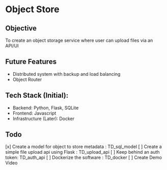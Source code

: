 # Object Store  

## Objective  
To create an object storage service where user can upload files via an API/UI  

## Future Features  
- Distributed system with backup and load balancing
- Object Router

## Tech Stack (Initial):  
- Backend: Python, Flask, SQLite  
- Frontend: Javascript  
- Infrastructure (Later): Docker  

## Todo
[x] Create a model for object to store metadata : TD_sql_model
[ ] Create a simple file upload api using Flask : TD_upload_api
[ ] Keep behind an auth token: TD_auth_api
[ ] Dockerize the software : TD_docker
[ ] Create Demo Video

